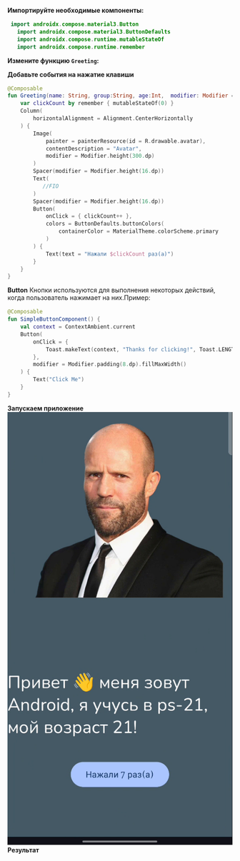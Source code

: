 **Импортируйте необходимые компоненты:**

````kotlin
 import androidx.compose.material3.Button
   import androidx.compose.material3.ButtonDefaults
   import androidx.compose.runtime.mutableStateOf
   import androidx.compose.runtime.remember
````

**Измените функцию `Greeting`:**

**Добавьте события на нажатие клавиши**

````kotlin
@Composable
fun Greeting(name: String, group:String, age:Int,  modifier: Modifier = Modifier) {
    var clickCount by remember { mutableStateOf(0) }
    Column(
        horizontalAlignment = Alignment.CenterHorizontally
    ) {
        Image(
            painter = painterResource(id = R.drawable.avatar),
            contentDescription = "Avatar",
            modifier = Modifier.height(300.dp)
        )
        Spacer(modifier = Modifier.height(16.dp))
        Text(
           //FIO
        )
        Spacer(modifier = Modifier.height(16.dp))
        Button(
            onClick = { clickCount++ },
            colors = ButtonDefaults.buttonColors(
                containerColor = MaterialTheme.colorScheme.primary
            )
        ) {
            Text(text = "Нажали $clickCount раз(а)")
        }
    }
}
````

**Button** Кнопки используются для выполнения некоторых действий, когда пользователь нажимает на них.Пример:

````kotlin
@Composable
fun SimpleButtonComponent() {
    val context = ContextAmbient.current
    Button(
        onClick = {
            Toast.makeText(context, "Thanks for clicking!", Toast.LENGTH_LONG).show()
        },
        modifier = Modifier.padding(8.dp).fillMaxWidth()
    ) {
        Text("Click Me")
    }
}
````

**Запускаем приложение**
![alt text](image-45.png)
**Результат**
